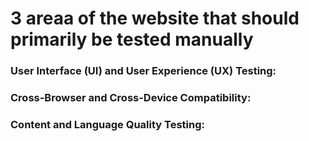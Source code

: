 <h1>3 areaa of the website that should primarily be tested manually</h1>

<h3>User Interface (UI) and User Experience (UX) Testing:</h3>
<h3>Cross-Browser and Cross-Device Compatibility:</h3>
<h3>Content and Language Quality Testing:</h3>
